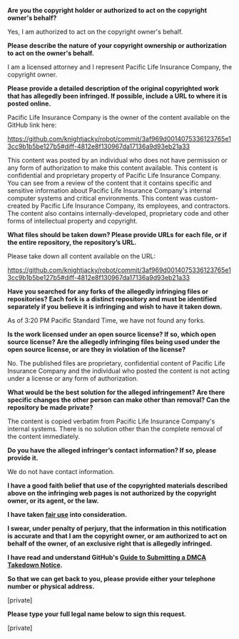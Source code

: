 **Are you the copyright holder or authorized to act on the copyright owner's behalf?**

Yes, I am authorized to act on the copyright owner's behalf.

**Please describe the nature of your copyright ownership or authorization to act on the owner's behalf.**

I am a licensed attorney and I represent Pacific Life Insurance Company, the copyright owner.

**Please provide a detailed description of the original copyrighted work that has allegedly been infringed. If possible, include a URL to where it is posted online.**

Pacific Life Insurance Company is the owner of the content available on the GitHub link here:

https://github.com/knightjacky/robot/commit/3af969d0014075336123765e13cc9b1b5be127b5#diff-4812e8f130967da17136a9d93eb21a33

This content was posted by an individual who does not have permission or any form of authorization to make this content available. This content is confidential and proprietary property of Pacific Life Insurance Company. You can see from a review of the content that it contains specific and sensitive information about Pacific Life Insurance Company's internal computer systems and critical environments. This content was custom-created by Pacific Life Insurance Company, its employees, and contractors. The content also contains internally-developed, proprietary code and other forms of intellectual property and copyright.

**What files should be taken down? Please provide URLs for each file, or if the entire repository, the repository’s URL.**

Please take down all content available on the URL:

https://github.com/knightjacky/robot/commit/3af969d0014075336123765e13cc9b1b5be127b5#diff-4812e8f130967da17136a9d93eb21a33

**Have you searched for any forks of the allegedly infringing files or repositories? Each fork is a distinct repository and must be identified separately if you believe it is infringing and wish to have it taken down.**

As of 3:20 PM Pacific Standard Time, we have not found any forks.

**Is the work licensed under an open source license? If so, which open source license? Are the allegedly infringing files being used under the open source license, or are they in violation of the license?**

No. The published files are proprietary, confidential content of Pacific Life Insurance Company and the individual who posted the content is not acting under a license or any form of authorization.

**What would be the best solution for the alleged infringement? Are there specific changes the other person can make other than removal? Can the repository be made private?**

The content is copied verbatim from Pacific Life Insurance Company's internal systems. There is no solution other than the complete removal of the content immediately.

**Do you have the alleged infringer’s contact information? If so, please provide it.**

We do not have contact information.

**I have a good faith belief that use of the copyrighted materials described above on the infringing web pages is not authorized by the copyright owner, or its agent, or the law.**

**I have taken <a href="https://www.lumendatabase.org/topics/22">fair use</a> into consideration.**

**I swear, under penalty of perjury, that the information in this notification is accurate and that I am the copyright owner, or am authorized to act on behalf of the owner, of an exclusive right that is allegedly infringed.**

**I have read and understand GitHub's <a href="https://docs.github.com/articles/guide-to-submitting-a-dmca-takedown-notice/">Guide to Submitting a DMCA Takedown Notice</a>.**

**So that we can get back to you, please provide either your telephone number or physical address.**

[private]

**Please type your full legal name below to sign this request.**

[private]
